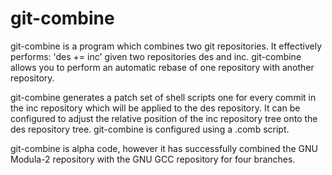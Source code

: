 # git-combine

git-combine is a program which combines two git repositories.  It
effectively performs: 'des += inc' given two repositories des and inc.
git-combine allows you to perform an automatic rebase of one
repository with another repository.

git-combine generates a patch set of shell scripts one for every
commit in the inc repository which will be applied to the des
repository.  It can be configured to adjust the relative position of
the inc repository tree onto the des repository tree.  git-combine
is configured using a .comb script.

git-combine is alpha code, however it has successfully combined the
GNU Modula-2 repository with the GNU GCC repository for four branches.